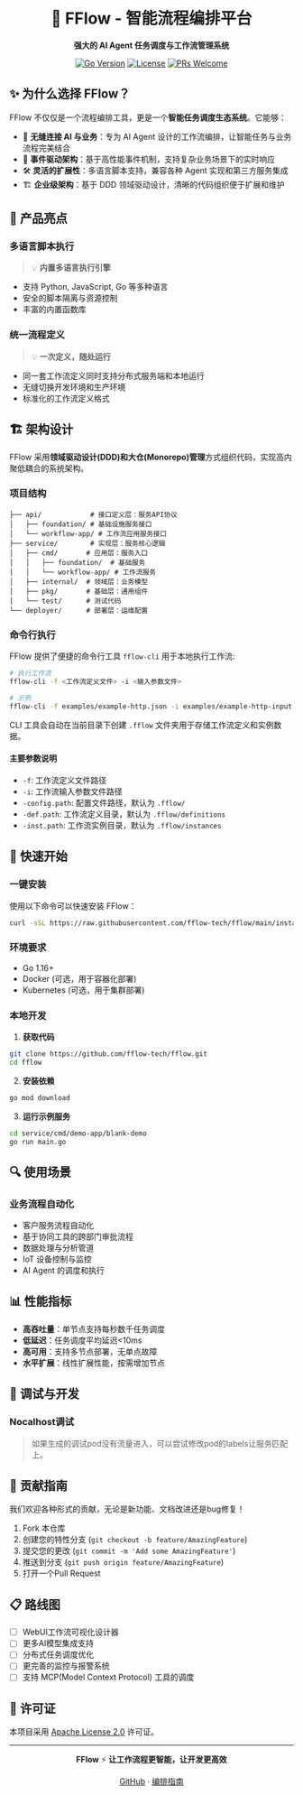 <div align="center">

# 🚀 FFlow - 智能流程编排平台

**强大的 AI Agent 任务调度与工作流管理系统**

[![Go Version](https://img.shields.io/badge/Go-1.16+-blue.svg)](https://golang.org/)
[![License](https://img.shields.io/badge/License-Apache%202.0-green.svg)](LICENSE)
[![PRs Welcome](https://img.shields.io/badge/PRs-welcome-brightgreen.svg)](CONTRIBUTING.md)

</div>

## ✨ 为什么选择 FFlow？

FFlow 不仅仅是一个流程编排工具，更是一个**智能任务调度生态系统**。它能够：

- 🤖 **无缝连接 AI 与业务**：专为 AI Agent 设计的工作流编排，让智能任务与业务流程完美结合
- 🔄 **事件驱动架构**：基于高性能事件机制，支持复杂业务场景下的实时响应
- 🛠️ **灵活的扩展性**：多语言脚本支持，兼容各种 Agent 实现和第三方服务集成
- 🏗️ **企业级架构**：基于 DDD 领域驱动设计，清晰的代码组织便于扩展和维护

## 🌟 产品亮点

### 多语言脚本执行

> 💡 **内置多语言执行引擎**

- 支持 Python, JavaScript, Go 等多种语言
- 安全的脚本隔离与资源控制
- 丰富的内置函数库

### 统一流程定义

> 💡 **一次定义，随处运行**

- 同一套工作流定义同时支持分布式服务端和本地运行
- 无缝切换开发环境和生产环境
- 标准化的工作流定义格式

## 🏗️ 架构设计

FFlow 采用**领域驱动设计(DDD)**和**大仓(Monorepo)管理**方式组织代码，实现高内聚低耦合的系统架构。

### 项目结构

```
├── api/            # 接口定义层：服务API协议
│   ├── foundation/ # 基础设施服务接口
│   └── workflow-app/ # 工作流应用服务接口
├── service/        # 实现层：服务核心逻辑
│   ├── cmd/       # 应用层：服务入口
│   │   ├── foundation/  # 基础服务
│   │   └── workflow-app/ # 工作流服务
│   ├── internal/  # 领域层：业务模型
│   ├── pkg/       # 基础层：通用组件
│   └── test/      # 测试代码
└── deployer/      # 部署层：运维配置
```

### 命令行执行

FFlow 提供了便捷的命令行工具 `fflow-cli` 用于本地执行工作流:

```bash
# 执行工作流
fflow-cli -f <工作流定义文件> -i <输入参数文件>

# 示例
fflow-cli -f examples/example-http.json -i examples/example-http-input.json
```

CLI 工具会自动在当前目录下创建 `.fflow` 文件夹用于存储工作流定义和实例数据。

#### 主要参数说明

- `-f`: 工作流定义文件路径
- `-i`: 工作流输入参数文件路径
- `-config.path`: 配置文件路径，默认为 `.fflow/`
- `-def.path`: 工作流定义目录，默认为 `.fflow/definitions`
- `-inst.path`: 工作流实例目录，默认为 `.fflow/instances`

## 🚀 快速开始

### 一键安装

使用以下命令可以快速安装 FFlow：

```bash
curl -sSL https://raw.githubusercontent.com/fflow-tech/fflow/main/install.sh | bash
```

### 环境要求

- Go 1.16+
- Docker (可选，用于容器化部署)
- Kubernetes (可选，用于集群部署)

### 本地开发

1. **获取代码**

```bash
git clone https://github.com/fflow-tech/fflow.git
cd fflow
```

2. **安装依赖**

```bash
go mod download
```

3. **运行示例服务**

```bash
cd service/cmd/demo-app/blank-demo
go run main.go
```

## 🔍 使用场景

### 业务流程自动化

- 客户服务流程自动化
- 基于协同工具的跨部门审批流程
- 数据处理与分析管道
- IoT 设备控制与监控
- AI Agent 的调度和执行

## 📊 性能指标

- **高吞吐量**：单节点支持每秒数千任务调度
- **低延迟**：任务调度平均延迟<10ms
- **高可用**：支持多节点部署，无单点故障
- **水平扩展**：线性扩展性能，按需增加节点

## 🔨 调试与开发

### Nocalhost调试

> 如果生成的调试pod没有流量进入，可以尝试修改pod的labels让服务匹配上。

## 🤝 贡献指南

我们欢迎各种形式的贡献，无论是新功能、文档改进还是bug修复！

1. Fork 本仓库
2. 创建您的特性分支 (`git checkout -b feature/AmazingFeature`)
3. 提交您的更改 (`git commit -m 'Add some AmazingFeature'`)
4. 推送到分支 (`git push origin feature/AmazingFeature`)
5. 打开一个Pull Request

## 📋 路线图

- [ ] WebUI工作流可视化设计器
- [ ] 更多AI模型集成支持
- [ ] 分布式任务调度优化
- [ ] 更完善的监控与报警系统
- [ ] 支持 MCP(Model Context Protocol) 工具的调度

## 📄 许可证

本项目采用 [Apache License 2.0](https://www.apache.org/licenses/LICENSE-2.0) 许可证。

---

<div align="center">

**FFlow** ⚡ **让工作流程更智能，让开发更高效**

[GitHub](https://github.com/fflow-tech/fflow) · [编排指南](https://github.com/fflow-tech/fflow/blob/main/docs/user-guide.md)

</div>
